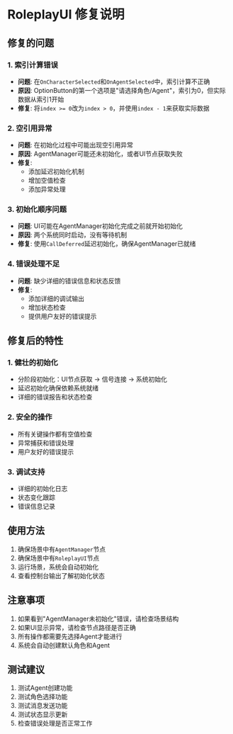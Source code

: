 # RoleplayUI 修复说明

## 修复的问题

### 1. 索引计算错误
- **问题**: 在`OnCharacterSelected`和`OnAgentSelected`中，索引计算不正确
- **原因**: OptionButton的第一个选项是"请选择角色/Agent"，索引为0，但实际数据从索引1开始
- **修复**: 将`index >= 0`改为`index > 0`，并使用`index - 1`来获取实际数据

### 2. 空引用异常
- **问题**: 在初始化过程中可能出现空引用异常
- **原因**: AgentManager可能还未初始化，或者UI节点获取失败
- **修复**: 
  - 添加延迟初始化机制
  - 增加空值检查
  - 添加异常处理

### 3. 初始化顺序问题
- **问题**: UI可能在AgentManager初始化完成之前就开始初始化
- **原因**: 两个系统同时启动，没有等待机制
- **修复**: 使用`CallDeferred`延迟初始化，确保AgentManager已就绪

### 4. 错误处理不足
- **问题**: 缺少详细的错误信息和状态反馈
- **修复**: 
  - 添加详细的调试输出
  - 增加状态检查
  - 提供用户友好的错误提示

## 修复后的特性

### 1. 健壮的初始化
- 分阶段初始化：UI节点获取 → 信号连接 → 系统初始化
- 延迟初始化确保依赖系统就绪
- 详细的错误报告和状态检查

### 2. 安全的操作
- 所有关键操作都有空值检查
- 异常捕获和错误处理
- 用户友好的错误提示

### 3. 调试支持
- 详细的初始化日志
- 状态变化跟踪
- 错误信息记录

## 使用方法

1. 确保场景中有`AgentManager`节点
2. 确保场景中有`RoleplayUI`节点
3. 运行场景，系统会自动初始化
4. 查看控制台输出了解初始化状态

## 注意事项

1. 如果看到"AgentManager未初始化"错误，请检查场景结构
2. 如果UI显示异常，请检查节点路径是否正确
3. 所有操作都需要先选择Agent才能进行
4. 系统会自动创建默认角色和Agent

## 测试建议

1. 测试Agent创建功能
2. 测试角色选择功能
3. 测试消息发送功能
4. 测试状态显示更新
5. 检查错误处理是否正常工作
